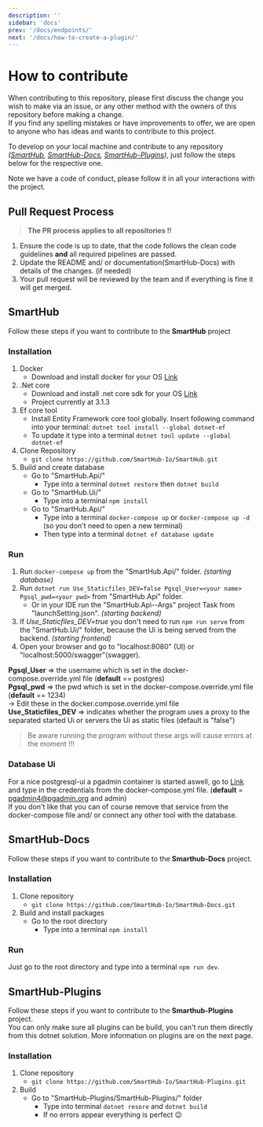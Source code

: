 ```yaml
---
description: ''
sidebar: 'docs'
prev: '/docs/endpoints/'
next: '/docs/how-to-create-a-plugin/'
---
```


# How to contribute

When contributing to this repository, please first discuss the change you wish to make via an issue, or any other method with the owners of this repository before making a change.  
If you find any spelling mistakes or have improvements to offer, we are open to anyone who has ideas and wants to contribute to this project.

To develop on your local machine and contribute to any repository _([SmartHub](https://github.com/SmartHub-Io/SmartHub), 
[SmartHub-Docs](https://github.com/SmartHub-Io/SmartHub-Docs), [SmartHub-Plugins](https://github.com/SmartHub-Io/SmartHub-Plugins))_, 
just follow the steps below for the respective one.  

Note we have a code of conduct, please follow it in all your interactions with the project.

## Pull Request Process

> __The PR process applies to all repositories !!__

1. Ensure the code is up to date, that the code follows the clean code guidelines __and__ all required pipelines are passed.
2. Update the README and/ or documentation(SmartHub-Docs) with details of the changes. (if needed)
3. Your pull request will be reviewed by the team and if everything is fine it will get merged.

## SmartHub

Follow these steps if you want to contribute to the __SmartHub__ project

### Installation

1. Docker
    - Download and install docker for your OS [Link](https://docs.docker.com/)
2. .Net core
    - Download and install .net core sdk for your OS [Link](https://dotnet.microsoft.com/download)
    - Project currently at 3.1.3
3. Ef core tool
    - Install Entity Framework core tool globally. Insert following command into your terminal:
    `dotnet tool install --global dotnet-ef`  
    - To update it type into a terminal `dotnet tool update --global dotnet-ef`
4. Clone Repository
    - `git clone https://github.com/SmartHub-Io/SmartHub.git`
5. Build and create database
    - Go to "SmartHub.Api/"
        - Type into a terminal `dotnet restore` then `dotnet build`
    - Go to "SmartHub.Ui/"
        - Type into a terminal `npm install`
    - Go to "SmartHub.Api/"
        - Type into a terminal `docker-compose up` or `docker-compose up -d` (so you don't need to open a new terminal)
        - Then type into a terminal `dotnet ef database update`

### Run

1. Run `docker-compose up` from the "SmartHub.Api/" folder. _(starting database)_
2. Run `dotnet run Use_Staticfiles_DEV=false Pgsql_User=<your name> Pgsql_pwd=<your pwd>` from "SmartHub.Api" folder.
    - Or in your IDE run the "SmartHub.Api--Args" project Task from "launchSetting.json". _(starting backend)_
3. If _Use_Staticfiles_DEV=true_ you don't need to run `npm run serve` from the "SmartHub.Ui/" folder, because the Ui is being served from the backend. _(starting frontend)_
4. Open your browser and go to "localhost:8080" (UI) or "localhost:5000/swagger"(swagger).

__Pgsql_User__ => the username which is set in the docker-compose.override.yml file (__default__ == postgres)  
__Pgsql_pwd__ => the pwd which is set in the docker-compose.override.yml file (__default__ == 1234)  
    -> Edit these in the docker.compose.override.yml file  
__Use_Staticfiles_DEV__ => indicates whether the program uses a proxy to the separated started Ui or servers the Ui as static files (default is "false")
> Be aware running the program without these args will cause errors at the moment !!!

### Database Ui
For a nice postgresql-ui a pgadmin container is started aswell, go to [Link](http://localhost:5050) and type in the credentials from the docker-compose.yml file. 
(__default__ = pgadmin4@pgadmin.org and admin)  
If you don't like that you can of course remove that service from the docker-compose file and/ or connect any other tool with the database.

## SmartHub-Docs

Follow these steps if you want to contribute to the __Smarthub-Docs__ project.

### Installation

1. Clone repository
    - `git clone https://github.com/SmartHub-Io/SmartHub-Docs.git`
2. Build and install packages
    - Go to the root directory
        - Type into a terminal `npm install`

### Run
Just go to the root directory and type into a terminal  `npm run dev`.

## SmartHub-Plugins

Follow these steps if you want to contribute to the __Smarthub-Plugins__ project.  
You can only make sure all plugins can be build, you can't run them directly from this dotnet solution. 
More information on plugins are on the next page.

### Installation

1. Clone repository
    - `git clone https://github.com/SmartHub-Io/SmartHub-Plugins.git`
2. Build 
    - Go to "SmartHub-Plugins/SmartHub-Plugins/" folder
        - Type into terminal `dotnet resore` and `dotnet build`
        - If no errors appear everything is perfect 😉
